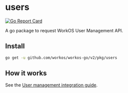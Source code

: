 # users

[![Go Report Card](https://img.shields.io/badge/dev-reference-007d9c?logo=go&logoColor=white&style=flat)](https://pkg.go.dev/github.com/workos/workos-go/v2/pkg/sso)

A go package to request WorkOS User Management API.

## Install

```sh
go get -u github.com/workos/workos-go/v2/pkg/users
```

## How it works

See the [User management integration guide](https://workos.com/docs/user-management/).
